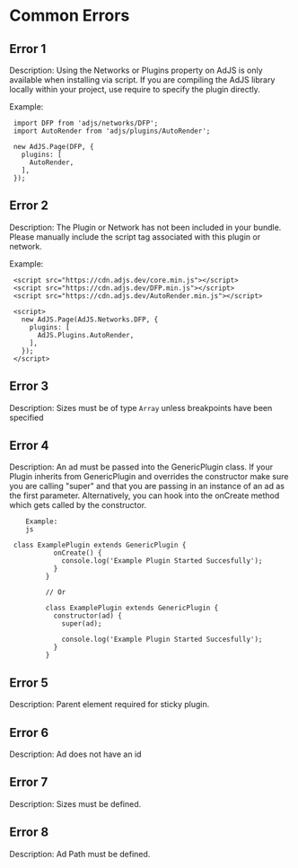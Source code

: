 # Common Errors

## Error 1
Description: Using the Networks or Plugins property on AdJS is only available when installing via script.
If you are compiling the AdJS library locally within your project, use require to
specify the plugin directly.

Example:

 ``` 
  import DFP from 'adjs/networks/DFP';
  import AutoRender from 'adjs/plugins/AutoRender';

  new AdJS.Page(DFP, {
	plugins: [
	  AutoRender,
	],
  });
 ```
  
## Error 2
Description: The Plugin or Network has not been included in your bundle.
Please manually include the script tag associated with this plugin or network.

Example:

 ``` 
  <script src="https://cdn.adjs.dev/core.min.js"></script>
  <script src="https://cdn.adjs.dev/DFP.min.js"></script>
  <script src="https://cdn.adjs.dev/AutoRender.min.js"></script>

  <script>
	new AdJS.Page(AdJS.Networks.DFP, {
	  plugins: [
		AdJS.Plugins.AutoRender,
	  ],
	});
  </script>
 ```
  
## Error 3
Description: Sizes must be of type `Array` unless breakpoints have been specified

  
## Error 4
Description: An ad must be passed into the GenericPlugin class. If your Plugin inherits from GenericPlugin
		and overrides the constructor make sure you are calling "super" and that you are passing in an
		instance of an ad as the first parameter. Alternatively, you can hook into the onCreate method
		which gets called by the constructor.

		Example:
		js
		
 ``` 
  class ExamplePlugin extends GenericPlugin {
			onCreate() {
			  console.log('Example Plugin Started Succesfully');
			}
		  }

		  // Or

		  class ExamplePlugin extends GenericPlugin {
			constructor(ad) {
			  super(ad);

			  console.log('Example Plugin Started Succesfully');
			}
		  }
 ```
  
## Error 5
Description: Parent element required for sticky plugin.

  
## Error 6
Description: Ad does not have an id

  
## Error 7
Description: Sizes must be defined.

  
## Error 8
Description: Ad Path must be defined.

  
